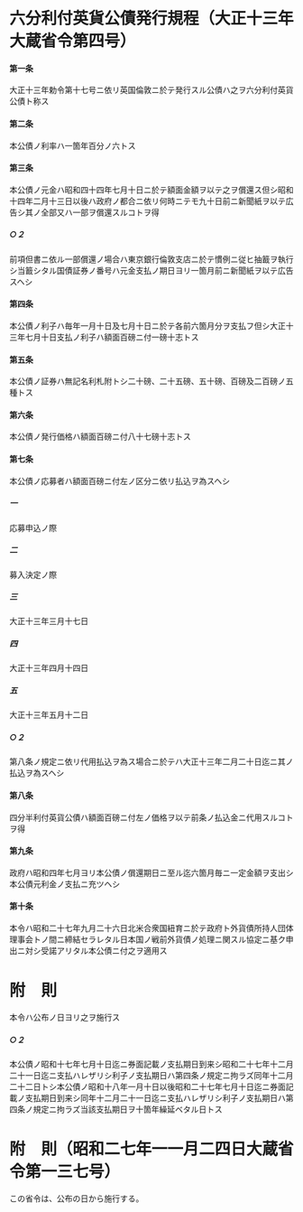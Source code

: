 # 六分利付英貨公債発行規程（大正十三年大蔵省令第四号）
#### 第一条
大正十三年勅令第十七号ニ依リ英国倫敦ニ於テ発行スル公債ハ之ヲ六分利付英貨公債ト称ス
#### 第二条
本公債ノ利率ハ一箇年百分ノ六トス
#### 第三条
本公債ノ元金ハ昭和四十四年七月十日ニ於テ額面金額ヲ以テ之ヲ償還ス但シ昭和十四年二月十三日以後ハ政府ノ都合ニ依リ何時ニテモ九十日前ニ新聞紙ヲ以テ広告シ其ノ全部又ハ一部ヲ償還スルコトヲ得
##### ○２
前項但書ニ依ル一部償還ノ場合ハ東京銀行倫敦支店ニ於テ慣例ニ従ヒ抽籖ヲ執行シ当籖シタル国債証券ノ番号ハ元金支払ノ期日ヨリ一箇月前ニ新聞紙ヲ以テ広告スヘシ
#### 第四条
本公債ノ利子ハ毎年一月十日及七月十日ニ於テ各前六箇月分ヲ支払フ但シ大正十三年七月十日支払ノ利子ハ額面百磅ニ付一磅十志トス
#### 第五条
本公債ノ証券ハ無記名利札附トシ二十磅、二十五磅、五十磅、百磅及二百磅ノ五種トス
#### 第六条
本公債ノ発行価格ハ額面百磅ニ付八十七磅十志トス
#### 第七条
本公債ノ応募者ハ額面百磅ニ付左ノ区分ニ依リ払込ヲ為スヘシ
##### 一
応募申込ノ際
##### 二
募入決定ノ際
##### 三
大正十三年三月十七日
##### 四
大正十三年四月十四日
##### 五
大正十三年五月十二日
##### ○２
第八条ノ規定ニ依リ代用払込ヲ為ス場合ニ於テハ大正十三年二月二十日迄ニ其ノ払込ヲ為スヘシ
#### 第八条
四分半利付英貨公債ハ額面百磅ニ付左ノ価格ヲ以テ前条ノ払込金ニ代用スルコトヲ得
#### 第九条
政府ハ昭和四年七月ヨリ本公債ノ償還期日ニ至ル迄六箇月毎ニ一定金額ヲ支出シ本公債元利金ノ支払ニ充ツヘシ
#### 第十条
本令ハ昭和二十七年九月二十六日北米合衆国紐育ニ於テ政府ト外貨債所持人団体理事会トノ間ニ締結セラレタル日本国ノ戦前外貨債ノ処理ニ関スル協定ニ基ク申出ニ対シ受諾アリタル本公債ニ付之ヲ適用ス
# 附　則
本令ハ公布ノ日ヨリ之ヲ施行ス
##### ○２
本公債ノ昭和十七年七月十日迄ニ券面記載ノ支払期日到来シ昭和二十七年十二月二十一日迄ニ支払ハレザリシ利子ノ支払期日ハ第四条ノ規定ニ拘ラズ同年十二月二十二日トシ本公債ノ昭和十八年一月十日以後昭和二十七年七月十日迄ニ券面記載ノ支払期日到来シ同年十二月二十一日迄ニ支払ハレザリシ利子ノ支払期日ハ第四条ノ規定ニ拘ラズ当該支払期日ヲ十箇年繰延ベタル日トス
# 附　則（昭和二七年一一月二四日大蔵省令第一三七号）
この省令は、公布の日から施行する。
